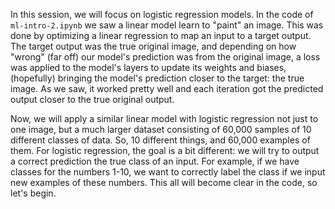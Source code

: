 In this session, we will focus on logistic regression models. In the code of ```ml-intro-2.ipynb``` we saw a linear model learn to "paint" an image. This was done by optimizing a linear regression to map an input to a target output. The target output was the true original image, and depending on how "wrong" (far off) our model's prediction was from the original image, a loss was applied to the model's layers to update its weights and biases, (hopefully) bringing the model's prediction closer to the target: the true image. As we saw, it worked pretty well and each iteration got the predicted output closer to the true original output.

Now, we will apply a similar linear model with logistic regression not just to one image, but a much larger dataset consisting of 60,000 samples of 10 different classes of data. So, 10 different things, and 60,000 examples of them. For logistic regression, the goal is a bit different: we will try to output a correct prediction the true class of an input. For example, if we have classes for the numbers 1-10, we want to correctly label the class if we input new examples of these numbers. This all will become clear in the code, so let's begin.


